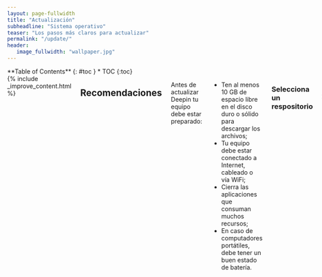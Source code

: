 ```yaml
---
layout: page-fullwidth
title: "Actualización"
subheadline: "Sistema operativo"
teaser: "Los pasos más claros para actualizar"
permalink: "/update/"
header:
   image_fullwidth: "wallpaper.jpg"
---
```

<div class="row">
<div class="medium-4 medium-push-8 columns" markdown="1">
<div class="panel radius" markdown="1">
**Table of Contents**
{: #toc }
*  TOC
{:toc}
</div>
</div><!-- /.medium-4.columns -->

<div class="medium-8 medium-pull-4 columns" markdown="1">
{% include _improve_content.html %}

## Recomendaciones

Antes de actualizar Deepin tu equipo debe estar preparado:

* Ten al menos 10 GB de espacio libre en el disco duro o sólido para descargar los archivos;
* Tu equipo debe estar conectado a Internet, cableado o vía WiFi;
* Cierra las aplicaciones que consuman muchos recursos;
* En caso de computadores portátiles, debe tener un buen estado de batería.

### Selecciona un respositorio

Aparte del [oficial](https://www.deepin.org/en/mirrors/packages/) tienes una serie de repositorios optimizados para descargar:

1. Dígete al Centro de Control
2. Selecciona "Actualizar"
3. Escoge un espejo haciendo una prueba
4. Selecciona el espejo más rápido

Ejemplos:
* [Linux Kernel Mirror](http://mirrors.kernel.org/deepin/)
* [Silicon Valley](http://mirror1.sjc02.svwh.net/deepin/)
* Otros espejos en [la página Lista de espejos]({{ site.url }}{{ site.baseurl }}/tips/mirror/).

<a class="radius button small" href="{{ site.url }}{{ site.baseurl }}/manual/espejos/">Información sobre los espejos ›</a>

## Realizar una actualización

La forma más elegante de conseguir la última versión es accediendo al Centro de Control.

1. Revisa si tienes una notificación o dirígete a la opción "Actualizar";
2. Espera unos minutos, dependiendo de la conexión a Internet;
3. Revisa la lista de cambios y haz clic en actualizar;
4. Cuando se descarga los componentes del sistema, cierra las aplicaciones y procede a instalar;
5. Se reiniciará y demorará unos minutos.

Para saber cómo funciona y cómo aprovechar las actualizaciones, visita [la página Espejos]({{ site.url }}{{ site.baseurl }}/manual/espejos/). En caso de tener problemas, prueba a editar el archivo que te explicaremos en [la página correspondiente]({{ site.url }}{{ site.baseurl }}/tips/sources/).

Al encontrarte con avisos indicándote que debes hacer, revisa la página [Solución a las actualizaciones de configuración]({{ site.url }}{{ site.baseurl }}/tips/actualizar-conf-paquetes/).

## Ver los útlimos cambios
Tenemos un listado de cambios en la opción "Revisa las novedades". Para las actualizaciones de seguridad visita la [página web de Deepin](https://www.deepin.org/en/category/system-update/).

<a class="radius button small" href="{{ site.url }}{{ site.baseurl }}/novedades/">No olvides revisar las novedades y avances ›</a>

{% include alert success='Quieres mejorar, ¡colabora con nosotros!' %}
{% include _improve_content.html %}

</div><!-- /.medium-8.columns -->
</div><!-- /.row -->
